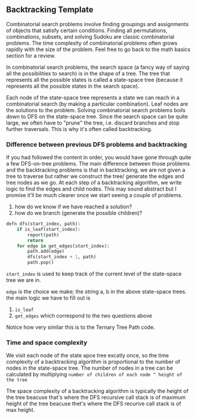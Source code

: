 
## Backtracking Template

Combinatorial search problems involve finding groupings and assignments of 
objects that satisfy certain conditions. Finding all permutations, combinations,
subsets, and solving Sudoku are classic combinatorial problems. 
The time complexity of combinatorial problems often grows rapidly with the size 
of the problem. Feel free to go back to the math basics section for a review.

In combinatorial search problems, the search space (a fancy way of saying all 
the possibilities to search) is in the shape of a tree. The tree that represents 
all the possible states is called a state-space tree (because it represents all 
the possible states in the search space).

Each node of the state-space tree represents a state we can reach in a combinatorial 
search (by making a particular combination). Leaf nodes are the solutions to the 
problem. Solving combinatorial search problems boils down to DFS on 
the state-space tree. Since the search space can be quite large, we often have to 
"prune" the tree, i.e. discard branches and stop further traversals. 
This is why it's often called backtracking.

### Difference between previous DFS problems and backtracking

If you had followed the content in order, you would have gone through quite 
a few DFS-on-tree problems. The main difference between those problems and 
the backtracking problems is that in backtracking, we are not given a tree to 
traverse but rather we construct the tree/ generate the edges and tree nodes 
as we go. 
At each step of a backtracking algorithm, we write logic to find the edges 
and child nodes. This may sound abstract but I promise it’ll be much clearer 
once we start seeing a couple of problems.

1. how do we know if we have reached a solution?
2. how do we branch (generate the possible children)?
```python
defn dfs(start_index, path):
    if is_leaf(start_index):
        report(path)
        return
    for edge in get_edges(start_index):
        path.add(edge)
        dfs(start_index + 1, path)
        path.pop()
```
`start_index` is used to keep track of the current level of the state-space tree
we are in.

`edge` is the choice we make; the string a, b in the above state-space trees.
the main logic we have to fill out is 
1. `is_leaf`
2. `get_edges`
which correspond to the two questions above

Notice how very similar this is to the Ternary Tree Path code. 

### Time and space complexity

We visit each node of the state apce tree excatly once, so the time complexity of a
backtracking algorithm is proportional to the number of nodes in the state-space tree.
The number of nodes in a tree can be calculated by multiplying `number of children of each node ^ height of the
tree`

The space complexity of a backtracking algorithm is typically the height of the tree
beacuse that's where the DFS recursive call stack is of maximum height of the tree beacuse
thet's where the DFS recurive call stack is of max height.


